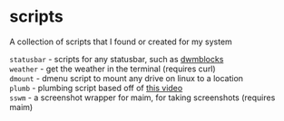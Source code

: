 # scripts
A collection of scripts that I found or created for my system

`statusbar` - scripts for any statusbar, such as [dwmblocks](https://github.com/SpyHoodle/dwmblocks)<br>
`weather` - get the weather in the terminal (requires curl)<br>
`dmount` - dmenu script to mount any drive on linux to a location<br>
`plumb` - plumbing script based off of [this video](https://youtu.be/RlMxbQmMz_4)<br>
`sswm` - a screenshot wrapper for maim, for taking screenshots (requires maim)
